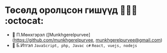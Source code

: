 # Төсөлд оролцсон гишүүд 🧑‍🤝‍🧑 :octocat:

* :dizzy: П.Мөнхгэрэл ([Munkhgerelpurvee] (https://github.com/munkhgerelpurvee, munkhgerelpurvee@gmail.com)
* :rocket: Б.Итгэл `JavaScript, php, Javac c#` `React, vuejs, nodejs`
